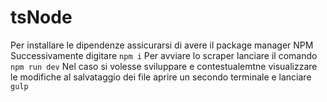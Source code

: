 # tsNode

Per installare le dipendenze assicurarsi di avere il package manager NPM
Successivamente digitare `npm i`
Per avviare lo scraper lanciare il comando `npm run dev`
Nel caso si volesse sviluppare e contestualemtne visualizzare le modifiche al salvataggio dei file aprire un secondo terminale e lanciare `gulp` 
